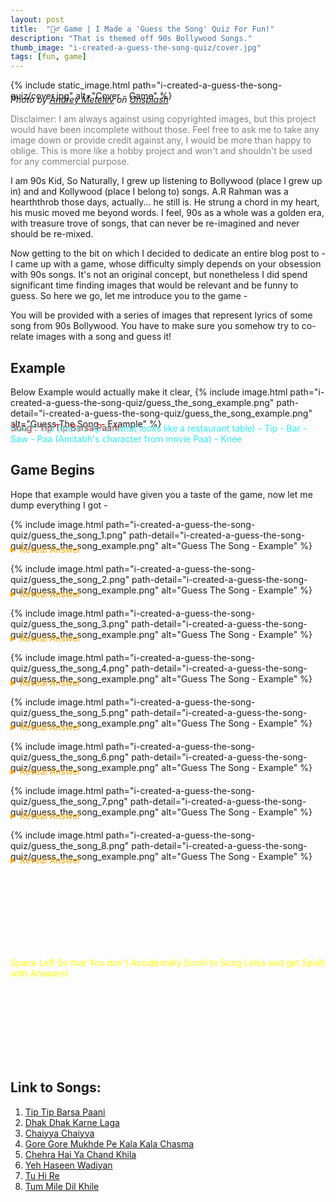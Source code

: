 ```yaml
---
layout: post
title:  "🙋‍♂️ Game | I Made a 'Guess the Song' Quiz For Fun!"
description: "That is themed off 90s Bollywood Songs."
thumb_image: "i-created-a-guess-the-song-quiz/cover.jpg"
tags: [fun, game]
---
```

{% include static_image.html path="i-created-a-guess-the-song-quiz/cover.jpg" alt="Cover - Game" %}
<p style='margin-top:-25px; font-style:italic;'> Photo by <a href="https://unsplash.com/@metelevan?utm_source=unsplash&utm_medium=referral&utm_content=creditCopyText">Andrey Metelev</a> on <a href="https://unsplash.com/s/photos/game?utm_source=unsplash&utm_medium=referral&utm_content=creditCopyText">Unsplash</a></p>

<p style='color:grey'>Disclaimer: I am always against using copyrighted images, but this project would have been incomplete without those. Feel free to ask me to take any image down or provide credit against any, I would be more than happy to oblige. This is more like a hobby project and won't and shouldn't be used for any commercial purpose.</p>

I am 90s Kid, So Naturally, I grew up listening to Bollywood (place I grew up in) and and Kollywood (place I belong to) songs. A.R Rahman was a hearththrob those days, actually... he still is. He strung a chord in my heart, his music moved me beyond words. I feel, 90s as a whole was a golden era, with treasure trove of songs, that can never be re-imagined and never should be re-mixed. 

Now getting to the bit on which I decided to dedicate an entire blog post to - I came up with a game, whose difficulty simply depends on your obsession with 90s songs. It's not an original concept, but nonetheless I did spend significant time finding images that would be relevant and be funny to guess. So here we go, let me introduce you to the game -

You will be provided with a series of images that represent lyrics of some song from 90s Bollywood. You have to make sure you somehow try to co-relate images with a song and guess it! 

## Example
Below Example would actually make it clear,
{% include image.html path="i-created-a-guess-the-song-quiz/guess_the_song_example.png" path-detail="i-created-a-guess-the-song-quiz/guess_the_song_example.png" alt="Guess The Song - Example" %}

<p style='color:red;margin-top:-25px;'> Song : Tip Tip Barsa Paani </p>
<p style='color:#2CEEF0;margin-top:-30px;'>
How? : Tip (there's tip on what looks like a restaurant table) - Tip - Bar - Saw - Paa (Amitabh's character from movie Paa) - Knee
</p>

## Game Begins
Hope that example would have given you a taste of the game, now let me dump everything I got -

{% include image.html path="i-created-a-guess-the-song-quiz/guess_the_song_1.png" path-detail="i-created-a-guess-the-song-quiz/guess_the_song_example.png" alt="Guess The Song - Example" %}
<details style='margin-top:-25px;color:orange;'>
<summary>Reveal Answer</summary>
<p style='color:red;'> Song : Chura Ke Dil Mera Goriya Chali </p>
<p style='color:#2CEEF0;margin-top:-30px;'> How? : Chura - Key - Dil - Mera - Go - Rhea (she is 'Rhea Chakraborty') - Chali </p>
</details>

{% include image.html path="i-created-a-guess-the-song-quiz/guess_the_song_2.png" path-detail="i-created-a-guess-the-song-quiz/guess_the_song_example.png" alt="Guess The Song - Example" %}
<details style='margin-top:-25px;color:orange;'>
<summary>Reveal Answer</summary>
<p style='color:red;'> Song : Dhak Dhak Karne Laga </p>
<p style='color:#2CEEF0;margin-top:-30px;'> How? : Dhak - Dhak - Car - Knee - Laga </p>
</details>

{% include image.html path="i-created-a-guess-the-song-quiz/guess_the_song_3.png" path-detail="i-created-a-guess-the-song-quiz/guess_the_song_example.png" alt="Guess The Song - Example" %}
<details style='margin-top:-25px;color:orange;'>
<summary>Reveal Answer</summary>
<p style='color:red;'> Song : Chal Chaiya Chiaya </p>
<p style='color:#2CEEF0;margin-top:-30px;'> How? : Chal - Chai - Yah (he is 'Yahya Yahya Bootwala') - Chai - Yah </p>
</details>

{% include image.html path="i-created-a-guess-the-song-quiz/guess_the_song_4.png" path-detail="i-created-a-guess-the-song-quiz/guess_the_song_example.png" alt="Guess The Song - Example" %}
<details style='margin-top:-25px;color:orange;'>
<summary>Reveal Answer</summary>
<p style='color:red;'> Song : Gore Gore Mukhde Pe Kala Kala Chashma </p>
<p style='color:#2CEEF0;margin-top:-30px;'> How? : Gore - Gore - Mukhde - Pay - Kala - Kala - Chass - Maa </p>
</details>

{% include image.html path="i-created-a-guess-the-song-quiz/guess_the_song_5.png" path-detail="i-created-a-guess-the-song-quiz/guess_the_song_example.png" alt="Guess The Song - Example" %}
<details style='margin-top:-25px;color:orange;'>
<summary>Reveal Answer</summary>
<p style='color:red;'> Song : Chehra Hai Ya Chand Khila </p>
<p style='color:#2CEEF0;margin-top:-30px;'> How? : Chehra - Hi -Yah - Chand - Killa </p>
</details>

{% include image.html path="i-created-a-guess-the-song-quiz/guess_the_song_6.png" path-detail="i-created-a-guess-the-song-quiz/guess_the_song_example.png" alt="Guess The Song - Example" %}
<details style='margin-top:-25px;color:orange;'>
<summary>Reveal Answer</summary>
<p style='color:red;'> Song : Yeh Haseen Wadiyan Yeh Khula Aasman </p>
<p style='color:#2CEEF0;margin-top:-30px;'> How? : Yeh - Hass - Seen - Vaad(a) - Diya - Yeh - Khula - Aasmaan </p>
</details>

{% include image.html path="i-created-a-guess-the-song-quiz/guess_the_song_7.png" path-detail="i-created-a-guess-the-song-quiz/guess_the_song_example.png" alt="Guess The Song - Example" %}
<details style='margin-top:-25px;color:orange;'>
<summary>Reveal Answer</summary>
<p style='color:red;'> Song : Tu Hi Re Tu Hi Re </p>
<p style='color:#2CEEF0;margin-top:-30px;'> How? : Tu - Heere - Tu - Heere </p>
<p style='color:grey;margin-top:-30px;'> Sorry for spoiling such a beautiful song! 😔🙏 </p>
</details>

{% include image.html path="i-created-a-guess-the-song-quiz/guess_the_song_8.png" path-detail="i-created-a-guess-the-song-quiz/guess_the_song_example.png" alt="Guess The Song - Example" %}
<details style='margin-top:-25px;color:orange;'>
<summary>Reveal Answer</summary>
<p style='color:red;'> Song : Tu Mile Dil Khile Aur Jeene Ko Kya Chahiye </p>
<p style='color:#2CEEF0;margin-top:-30px;'> How? : Tu - Mile - Dill - Khile - Aur - Gene - Ko - Kya - Chai - Yay </p>
</details>

<br><br><br><br><br><br><br>
<p style='color:yellow'>Space Left So that You don't Accidentally Scroll to Song Links and get Spoilt with Answers!</p>
<br><br><br><br><br><br><br>

## Link to Songs:
1. [Tip Tip Barsa Paani](https://www.youtube.com/watch?v=BtlnpBb4O8E)
2. [Dhak Dhak Karne Laga](https://www.youtube.com/watch?v=wWuqJI_kOLQ)
3. [Chaiyya Chaiyya](https://www.youtube.com/watch?v=0v1It89cKxY)
4. [Gore Gore Mukhde Pe Kala Kala Chasma](https://www.youtube.com/watch?v=Q_fpEt216FA)
5. [Chehra Hai Ya Chand Khila](https://www.youtube.com/watch?v=_mzdkxnU4mU)
6. [Yeh Haseen Wadiyan](https://www.youtube.com/watch?v=z-vcE-UTc-0)
7. [Tu Hi Re](https://www.youtube.com/watch?v=R3J3IDgKOLM)
8. [Tum Mile Dil Khile](https://www.youtube.com/watch?v=GtslrDs3RWY)